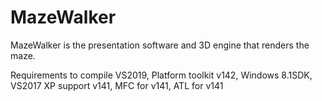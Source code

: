 # MazeWalker
MazeWalker is the presentation software and 3D engine that renders the maze.



Requirements to compile VS2019, Platform toolkit v142, Windows 8.1SDK, VS2017 XP support v141, MFC for v141, ATL for v141
